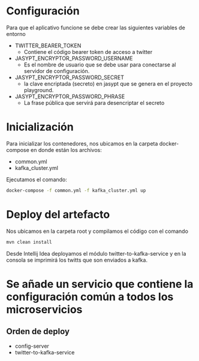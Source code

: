 # Configuración 
Para que el aplicativo funcione se debe crear las siguientes variables de entorno 

- TWITTER_BEARER_TOKEN
  - Contiene el código bearer token de acceso a twitter
- JASYPT_ENCRYPTOR_PASSWORD_USERNAME
  - Es el nombre de usuario que se debe usar para conectarse al servidor de configuración.
- JASYPT_ENCRYPTOR_PASSWORD_SECRET
  - la clave encriptada (secreto) en jasypt que se genera en el proyecto playground.
- JASYPT_ENCRYPTOR_PASSWORD_PHRASE
  - La frase pública que servirá para desencriptar el secreto

# Inicialización
Para  inicializar los contenedores, nos ubicamos en la carpeta docker-compose en donde están los archivos: 
- common.yml 
- kafka_cluster.yml 
 
Ejecutamos el comando:

```bash
docker-compose -f common.yml -f kafka_cluster.yml up
```

# Deploy del artefacto
Nos ubicamos en la carpeta root y compilamos el código con el comando 
```bash
mvn clean install
```

Desde Intellij Idea deployamos el módulo twitter-to-kafka-service y en la consola se imprimirá los twitts que son enviados a kafka. 


# Se añade un servicio que contiene la configuración común a todos los microservicios
## Orden de deploy
- config-server
- twitter-to-kafka-service